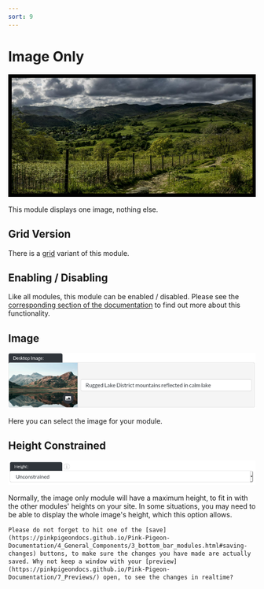 ```yaml
---
sort: 9
---
```


# Image Only

![Image of the image only module online](https://raw.githubusercontent.com/pinkpigeondocs/Pink-Pigeon-Documentation/master/docs/6_Modules/images/9_image_only_online.png)

This module displays one image, nothing else.

## Grid Version

There is a [grid](https://pinkpigeondocs.github.io/Pink-Pigeon-Documentation/4_General_Components/7_grids.html) variant of this module.


## Enabling / Disabling

Like all modules, this module can be enabled / disabled. Please see the [corresponding section of the documentation][endis] to find out more about this functionality.

[endis]: https://pinkpigeondocs.github.io/Pink-Pigeon-Documentation/4_General_Components/4_enabling_disabling_modules.html

## Image

![Image of the image only image](https://raw.githubusercontent.com/pinkpigeondocs/Pink-Pigeon-Documentation/master/docs/6_Modules/images/8_header_desktop_image.png)

Here you can select the image for your module.


## Height Constrained

![Image of the image only height constrained option](https://raw.githubusercontent.com/pinkpigeondocs/Pink-Pigeon-Documentation/master/docs/6_Modules/images/9_image_only_height_constrained.png)

Normally, the image only module will have a maximum height, to fit in with the other modules' heights on your site. In some situations, you may need to be able to display the whole image's height, which this option allows.


```tip
Please do not forget to hit one of the [save](https://pinkpigeondocs.github.io/Pink-Pigeon-Documentation/4_General_Components/3_bottom_bar_modules.html#saving-changes) buttons, to make sure the changes you have made are actually saved. Why not keep a window with your [preview](https://pinkpigeondocs.github.io/Pink-Pigeon-Documentation/7_Previews/) open, to see the changes in realtime?
```